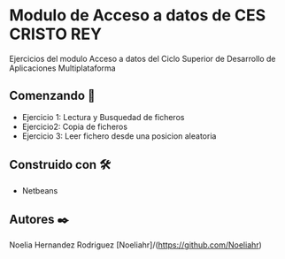 # Modulo de Acceso a datos de CES CRISTO REY

Ejercicios del modulo Acceso a datos del Ciclo Superior de Desarrollo de Aplicaciones Multiplataforma
## Comenzando 🚀
* Ejercicio 1: Lectura y Busquedad de ficheros
* Ejercicio2: Copia de ficheros
* Ejercicio 3: Leer fichero desde una posicion aleatoria

## Construido con 🛠️
* Netbeans

## Autores ✒️

Noelia Hernandez Rodriguez [Noeliahr]/(https://github.com/Noeliahr)